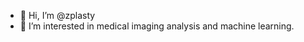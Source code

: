 - 👋 Hi, I’m @zplasty
- 👀 I’m interested in medical imaging analysis and machine learning.

<!---
zplasty/zplasty is a ✨ special ✨ repository because its `README.md` (this file) appears on your GitHub profile.
You can click the Preview link to take a look at your changes.
--->
